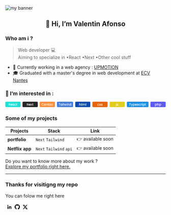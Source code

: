<img src="https://user-images.githubusercontent.com/74588309/194080800-4ca79ddc-12a3-489a-b32d-430f172189c5.png" alt="my banner" >

## <p align="center">👋 Hi, I’m Valentin Afonso</p>

### Who am i ?
> Web developer :computer:  
Aiming to specialize in   •React   •Next   •Other cool stuff

* :department_store: Currently working in a web agency : [UPMOTION](https://www.up-motion.fr/)  
* 🎓 Graduated with a master's degree in web development at [ECV Nantes](https://www.ecv.fr/)

### :dart: I’m interested in :

<img src="https://raw.githubusercontent.com/valentin-afonso/valentin-afonso/main/img/tags.png" alt="tags" />  

### Some of my projects  
Projects | Stack | Link
--- | --- | ---
**portfolio** | `Next` `Tailwind` | :point_right: available soon
**Netflix app** | `Next` `Tailwind` `api` | :point_right: available soon  

Do you want to know more about my work ?  
[Explore my portfolio right here.](https://github.com/valentin-afonso)  

---
### Thanks for visitigng my repo  
You can folow me right here

<a href="https://www.linkedin.com/in/valentin-afonso-793130199/" target="_blank">
<img align="left" src="https://raw.githubusercontent.com/valentin-afonso/valentin-afonso/main/img/icon-linkedin.png" alt="Valentin Afonso | LinkedIn" width:"25px" height:"25px" />
</a>
<a href="mailto:valentinafonso22@gmail.com" target="_blank">
<img align="left" src="https://raw.githubusercontent.com/valentin-afonso/valentin-afonso/main/img/icon-github.png" alt="github" width:"25px" height:"25px" />
</a>
<a href="https://twitter.com/" target="_blank">
<img align="left" src="https://raw.githubusercontent.com/valentin-afonso/valentin-afonso/main/img/icon-twitter.png" alt="Twitter" width:"25px" height:"25px" />
</a>


